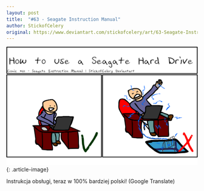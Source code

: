 ```yaml
---
layout: post
title:  "#63 - Seagate Instruction Manual"
author: StickofCelery
original: https://www.deviantart.com/stickofcelery/art/63-Seagate-Instruction-Manual-376736093
---
```


![](/assets/img/2013-06-08.webp)
{: .article-image}

Instrukcja obsługi, teraz w 100% bardziej polski! (Google Translate)
